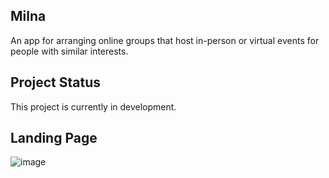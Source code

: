 ## Milna

An app for arranging online groups that host in-person or virtual events for people with similar interests.

## Project Status
This project is currently in development. 

## Landing Page
![image](https://gfycat.com/admirablesociableamurminnow)
